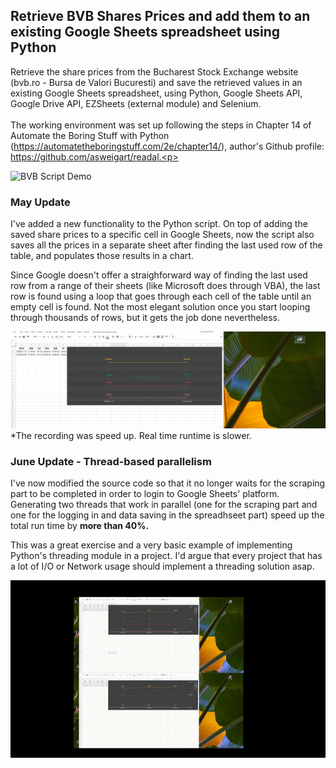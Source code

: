 ## Retrieve BVB Shares Prices and add them to an existing Google Sheets spreadsheet using Python
Retrieve the share prices from the Bucharest Stock Exchange website (bvb.ro - Bursa de Valori Bucuresti) and save the retrieved values in an existing Google Sheets spreadsheet, using Python, Google Sheets API, Google Drive API, EZSheets (external module) and Selenium.</br>
</br>
The working environment was set up following the steps in Chapter 14 of Automate the Boring Stuff with Python (https://automatetheboringstuff.com/2e/chapter14/), author's Github profile: https://github.com/asweigart/readal.<p>

![BVB Script Demo](Media/Media2.gif) <p>
  
### May Update

I've added a new functionality to the Python script. On top of adding the saved share prices to a specific cell in Google Sheets, now the script also saves all the prices in a separate sheet after finding the last used row of the table, and populates those results in a chart. <p>
Since Google doesn't offer a straighforward way of finding the last used row from a range of their sheets (like Microsoft does through VBA), the last row is found using a loop that goes through each cell of the table until an empty cell is found. Not the most elegant solution once you start looping through thousands of rows, but it gets the job done nevertheless. <p>
![BVB Script Demo](Media/Media1.gif)
  *The recording was speed up. Real time runtime is slower.
### June Update - Thread-based parallelism
I've now modified the source code so that it no longer waits for the scraping part to be completed in order to login to Google Sheets' platform. Generating two threads that work in parallel (one for the scraping part and one for the logging in and data saving in the spreadhseet part) speed up the total run time by <b>more than 40%.</b><p>
This was a great exercise and a very basic example of implementing Python's threading module in a project. I'd argue that every project that has a lot of I/O or Network usage should implement a threading solution asap.<p>
![BVB Script Demo](Media/threading.gif) <p>
